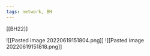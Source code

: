 ```yaml
---
tags: network, BH
---
```

[[BH22]]

![[Pasted image 20220619151804.png]]
![[Pasted image 20220619151818.png]]